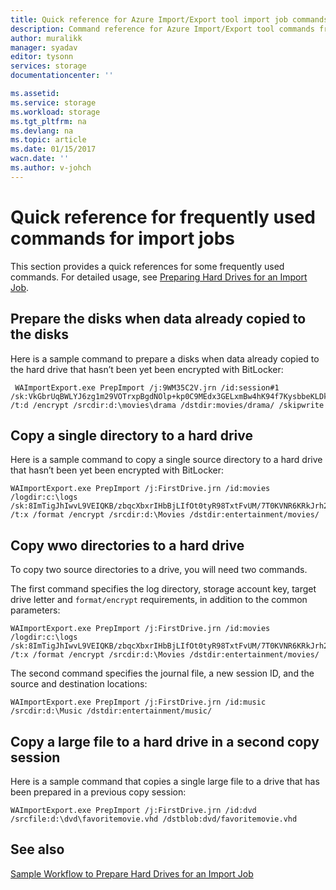 ```yaml
---
title: Quick reference for Azure Import/Export tool import job commands | Azure
description: Command reference for Azure Import/Export tool commands frequently used for import jobs. This refers to v1 of the Import/Export tool.
author: muralikk
manager: syadav
editor: tysonn
services: storage
documentationcenter: ''

ms.assetid:
ms.service: storage
ms.workload: storage
ms.tgt_pltfrm: na
ms.devlang: na
ms.topic: article
ms.date: 01/15/2017
wacn.date: ''
ms.author: v-johch
---
```


# Quick reference for frequently used commands for import jobs
This section provides a quick references for some frequently used commands. For detailed usage, see [Preparing Hard Drives for an Import Job](./storage-import-export-tool-preparing-hard-drives-import-v1.md).  

## Prepare the disks when data already copied to the disks
 Here is a sample command to prepare a disks when data already copied to the hard drive that hasn’t been yet been encrypted with BitLocker:  

 ```
  WAImportExport.exe PrepImport /j:9WM35C2V.jrn /id:session#1 /sk:VkGbrUqBWLYJ6zg1m29VOTrxpBgdNOlp+kp0C9MEdx3GELxmBw4hK94f7KysbbeKLDksg7VoN1W/a5UuM2zNgQ== /t:d /encrypt /srcdir:d:\movies\drama /dstdir:movies/drama/ /skipwrite
 ```

## Copy a single directory to a hard drive  
 Here is a sample command to copy a single source directory to a hard drive that hasn’t been yet been encrypted with BitLocker:  

    WAImportExport.exe PrepImport /j:FirstDrive.jrn /id:movies /logdir:c:\logs /sk:8ImTigJhIwvL9VEIQKB/zbqcXbxrIHbBjLIfOt0tyR98TxtFvUM/7T0KVNR6KRkJrh26u5I8hTxTLM2O1aDVqg== /t:x /format /encrypt /srcdir:d:\Movies /dstdir:entertainment/movies/  

## Copy wwo directories to a hard drive  
 To copy two source directories to a drive, you will need two commands.  

 The first command specifies the log directory, storage account key, target drive letter and `format/encrypt` requirements, in addition to the common parameters:  

    WAImportExport.exe PrepImport /j:FirstDrive.jrn /id:movies /logdir:c:\logs /sk:8ImTigJhIwvL9VEIQKB/zbqcXbxrIHbBjLIfOt0tyR98TxtFvUM/7T0KVNR6KRkJrh26u5I8hTxTLM2O1aDVqg== /t:x /format /encrypt /srcdir:d:\Movies /dstdir:entertainment/movies/  

 The second command specifies the journal file, a new session ID, and the source and destination locations:  

    WAImportExport.exe PrepImport /j:FirstDrive.jrn /id:music /srcdir:d:\Music /dstdir:entertainment/music/  

## Copy a large file to a hard drive in a second copy session  
 Here is a sample command that copies a single large file to a drive that has been prepared in a previous copy session:  

    WAImportExport.exe PrepImport /j:FirstDrive.jrn /id:dvd /srcfile:d:\dvd\favoritemovie.vhd /dstblob:dvd/favoritemovie.vhd  

## See also  
 [Sample Workflow to Prepare Hard Drives for an Import Job](./storage-import-export-tool-sample-preparing-hard-drives-import-job-workflow-v1.md)